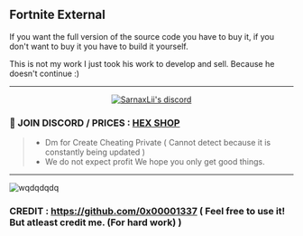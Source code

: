 ## Fortnite External

If you want the full version of the source code you have to buy it, if you don't want to buy it you have to build it yourself.

This is not my work I just took his work to develop and sell. Because he doesn't continue :)

***
  <p align="center">
    <a href="https://discord.com/users/943374631644045363">
        <img title="Sarnax discord" alt="SarnaxLii's discord" src="https://discord.c99.nl/widget/theme-3/943374631644045363.png"/>
    </a>
</p>


### 💬 JOIN DISCORD / PRICES : [HEX SHOP](https://discord.gg/8aUZWRRhnp)
> - Dm for Create Cheating Private ( Cannot detect because it is constantly being updated )
> - We do not expect profit We hope you only get good things.

***
![wqdqdqdq](https://user-images.githubusercontent.com/94861415/159571819-32bcf812-8e9a-46dd-a2b5-09d2b4d110a5.png)



###  CREDIT : https://github.com/0x00001337 ( Feel free to use it! But atleast credit me. (For hard work) ) 
